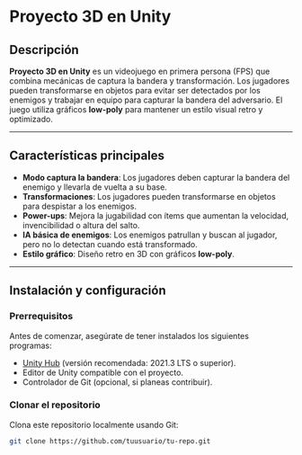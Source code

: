 # Proyecto 3D en Unity

## Descripción

**Proyecto 3D en Unity** es un videojuego en primera persona (FPS) que combina mecánicas de captura la bandera y transformación. Los jugadores pueden transformarse en objetos para evitar ser detectados por los enemigos y trabajar en equipo para capturar la bandera del adversario. El juego utiliza gráficos **low-poly** para mantener un estilo visual retro y optimizado.

---

## Características principales

- **Modo captura la bandera**: Los jugadores deben capturar la bandera del enemigo y llevarla de vuelta a su base.
- **Transformaciones**: Los jugadores pueden transformarse en objetos para despistar a los enemigos.
- **Power-ups**: Mejora la jugabilidad con ítems que aumentan la velocidad, invencibilidad o altura del salto.
- **IA básica de enemigos**: Los enemigos patrullan y buscan al jugador, pero no lo detectan cuando está transformado.
- **Estilo gráfico**: Diseño retro en 3D con gráficos **low-poly**.

---

## Instalación y configuración

### Prerrequisitos

Antes de comenzar, asegúrate de tener instalados los siguientes programas:

- [Unity Hub](https://unity.com/download) (versión recomendada: 2021.3 LTS o superior).
- Editor de Unity compatible con el proyecto.
- Controlador de Git (opcional, si planeas contribuir).

### Clonar el repositorio

Clona este repositorio localmente usando Git:

```bash
git clone https://github.com/tuusuario/tu-repo.git
